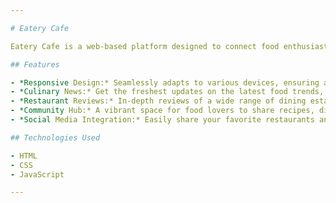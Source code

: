 ```yaml
---

# Eatery Cafe

Eatery Cafe is a web-based platform designed to connect food enthusiasts with the latest culinary trends, restaurant reviews, and interactive community discussions.

## Features

- *Responsive Design:* Seamlessly adapts to various devices, ensuring an optimal browsing experience on desktops, tablets, and smartphones.
- *Culinary News:* Get the freshest updates on the latest food trends, events, and industry news.
- *Restaurant Reviews:* In-depth reviews of a wide range of dining establishments, from casual eateries to gourmet restaurants.
- *Community Hub:* A vibrant space for food lovers to share recipes, discuss culinary experiences, and connect with like-minded individuals.
- *Social Media Integration:* Easily share your favorite restaurants and recipes with friends through integrated social media features.

## Technologies Used

- HTML
- CSS
- JavaScript

---
```

